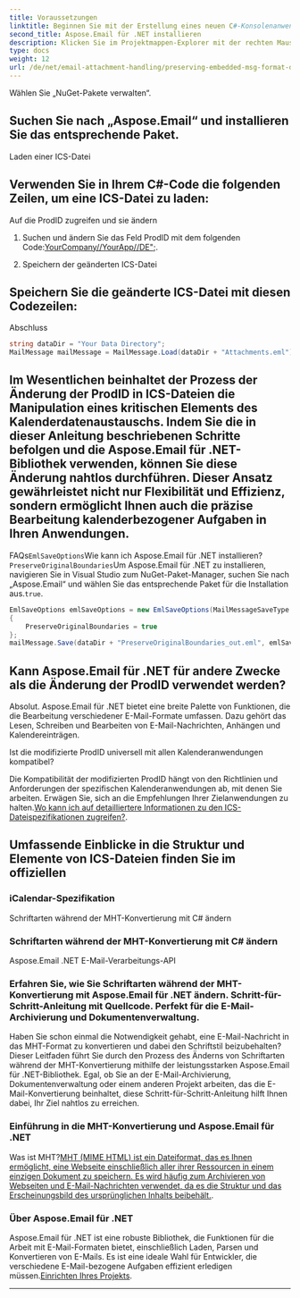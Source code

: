 ```yaml
---
title: Voraussetzungen
linktitle: Beginnen Sie mit der Erstellung eines neuen C#-Konsolenanwendungsprojekts in Visual Studio.
second_title: Aspose.Email für .NET installieren
description: Klicken Sie im Projektmappen-Explorer mit der rechten Maustaste auf Ihr Projekt.
type: docs
weight: 12
url: /de/net/email-attachment-handling/preserving-embedded-msg-format-during-load-with-csharp/
---
```


Wählen Sie „NuGet-Pakete verwalten“.

## Suchen Sie nach „Aspose.Email“ und installieren Sie das entsprechende Paket.

Laden einer ICS-Datei

## Verwenden Sie in Ihrem C#-Code die folgenden Zeilen, um eine ICS-Datei zu laden:

Auf die ProdID zugreifen und sie ändern

1. Suchen und ändern Sie das Feld ProdID mit dem folgenden Code:[YourCompany//YourApp//DE";](https://releases.aspose.com/email/net/).

2. Speichern der geänderten ICS-Datei

## Speichern Sie die geänderte ICS-Datei mit diesen Codezeilen:

Abschluss

```csharp
string dataDir = "Your Data Directory";
MailMessage mailMessage = MailMessage.Load(dataDir + "Attachments.eml");
```

## Im Wesentlichen beinhaltet der Prozess der Änderung der ProdID in ICS-Dateien die Manipulation eines kritischen Elements des Kalenderdatenaustauschs. Indem Sie die in dieser Anleitung beschriebenen Schritte befolgen und die Aspose.Email für .NET-Bibliothek verwenden, können Sie diese Änderung nahtlos durchführen. Dieser Ansatz gewährleistet nicht nur Flexibilität und Effizienz, sondern ermöglicht Ihnen auch die präzise Bearbeitung kalenderbezogener Aufgaben in Ihren Anwendungen.

FAQs`EmlSaveOptions`Wie kann ich Aspose.Email für .NET installieren?`PreserveOriginalBoundaries`Um Aspose.Email für .NET zu installieren, navigieren Sie in Visual Studio zum NuGet-Paket-Manager, suchen Sie nach „Aspose.Email“ und wählen Sie das entsprechende Paket für die Installation aus.`true`.

```csharp
EmlSaveOptions emlSaveOptions = new EmlSaveOptions(MailMessageSaveType.EmlFormat)
{
    PreserveOriginalBoundaries = true
};
mailMessage.Save(dataDir + "PreserveOriginalBoundaries_out.eml", emlSaveOptions);
```

## Kann Aspose.Email für .NET für andere Zwecke als die Änderung der ProdID verwendet werden?

Absolut. Aspose.Email für .NET bietet eine breite Palette von Funktionen, die die Bearbeitung verschiedener E-Mail-Formate umfassen. Dazu gehört das Lesen, Schreiben und Bearbeiten von E-Mail-Nachrichten, Anhängen und Kalendereinträgen.

Ist die modifizierte ProdID universell mit allen Kalenderanwendungen kompatibel?

Die Kompatibilität der modifizierten ProdID hängt von den Richtlinien und Anforderungen der spezifischen Kalenderanwendungen ab, mit denen Sie arbeiten. Erwägen Sie, sich an die Empfehlungen Ihrer Zielanwendungen zu halten.[Wo kann ich auf detailliertere Informationen zu den ICS-Dateispezifikationen zugreifen?](https://reference.aspose.com/email/net/).

##  Umfassende Einblicke in die Struktur und Elemente von ICS-Dateien finden Sie im offiziellen

### iCalendar-Spezifikation
   
 Schriftarten während der MHT-Konvertierung mit C# ändern

###  Schriftarten während der MHT-Konvertierung mit C# ändern

 Aspose.Email .NET E-Mail-Verarbeitungs-API

###  Erfahren Sie, wie Sie Schriftarten während der MHT-Konvertierung mit Aspose.Email für .NET ändern. Schritt-für-Schritt-Anleitung mit Quellcode. Perfekt für die E-Mail-Archivierung und Dokumentenverwaltung.

Haben Sie schon einmal die Notwendigkeit gehabt, eine E-Mail-Nachricht in das MHT-Format zu konvertieren und dabei den Schriftstil beizubehalten? Dieser Leitfaden führt Sie durch den Prozess des Änderns von Schriftarten während der MHT-Konvertierung mithilfe der leistungsstarken Aspose.Email für .NET-Bibliothek. Egal, ob Sie an der E-Mail-Archivierung, Dokumentenverwaltung oder einem anderen Projekt arbeiten, das die E-Mail-Konvertierung beinhaltet, diese Schritt-für-Schritt-Anleitung hilft Ihnen dabei, Ihr Ziel nahtlos zu erreichen.

### Einführung in die MHT-Konvertierung und Aspose.Email für .NET

Was ist MHT?[MHT (MIME HTML) ist ein Dateiformat, das es Ihnen ermöglicht, eine Webseite einschließlich aller ihrer Ressourcen in einem einzigen Dokument zu speichern. Es wird häufig zum Archivieren von Webseiten und E-Mail-Nachrichten verwendet, da es die Struktur und das Erscheinungsbild des ursprünglichen Inhalts beibehält.](https://reference.aspose.com/email/net/).

### Über Aspose.Email für .NET

Aspose.Email für .NET ist eine robuste Bibliothek, die Funktionen für die Arbeit mit E-Mail-Formaten bietet, einschließlich Laden, Parsen und Konvertieren von E-Mails. Es ist eine ideale Wahl für Entwickler, die verschiedene E-Mail-bezogene Aufgaben effizient erledigen müssen.[Einrichten Ihres Projekts](https://releases.aspose.com/email/net/).

---